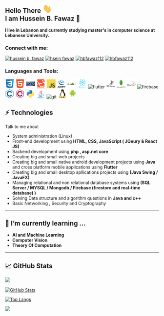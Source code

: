 
<h2> Hello There <img src="https://raw.githubusercontent.com/ABSphreak/ABSphreak/master/gifs/Hi.gif" width="30px">
 <br>I am Hussein B. Fawaz 🧔</h2>

<b>I live in Lebanon and  currently studying master's in computer science at Lebanese University.</b>
### Connect with me:

<a href="https://www.linkedin.com/in/hussein-b-fawaz-21a778140/" target="_blank"><img src="https://www.vectorlogo.zone/logos/linkedin/linkedin-tile.svg" alt="hussein b. fawaz" height="30" width="30" /></a>
<a href="https://www.facebook.com/profile.php?id=100011177776172" target="_blank"><img src="https://www.vectorlogo.zone/logos/facebook/facebook-official.svg" alt="hsein fawaz" height="30" width="30" /></a>
<a href="https://www.instagram.com/hbfawaz112" target="_blank"><img src="https://www.vectorlogo.zone/logos/instagram/instagram-icon.svg" alt="hbfawaz112" height="30" width="30" /></a>
<a href="https://wa.me/96176722357" target="_blank"><img src="https://www.vectorlogo.zone/logos/whatsapp/whatsapp-tile.svg" alt="hbfawaz112" height="30" width="30" /></a>
<br />

### Languages and Tools:
<p align="left">
  <img src="https://raw.githubusercontent.com/devicons/devicon/master/icons/css3/css3-original.svg" alt="css3" width="30" height="30"/>
  <img src="https://raw.githubusercontent.com/devicons/devicon/master/icons/html5/html5-original.svg" alt="html" width="30" height="30"/>
  <img src="https://raw.githubusercontent.com/devicons/devicon/master/icons/php/php-original.svg" alt="php" width="30" height="30"/>
  <img src="https://raw.githubusercontent.com/devicons/devicon/master/icons/laravel/laravel-plain-wordmark.svg" alt="Laravel" width="30" height="30"/>
  <img src="https://raw.githubusercontent.com/devicons/devicon/master/icons/javascript/javascript-original.svg" alt="javascript" width="30" height="30"/>
  <img src="https://raw.githubusercontent.com/devicons/devicon/9c6bfdb9783cdfe1018666ed76adcfd3eab6fad6/icons/jquery/jquery-original-wordmark.svg" alt="jqeury" width="30" height="30"/>
  <img src="https://raw.githubusercontent.com/devicons/devicon/master/icons/nodejs/nodejs-original-wordmark.svg" alt="Node"width="30" height="30"/>
  <img src="https://raw.githubusercontent.com/devicons/devicon/master/icons/react/react-original-wordmark.svg" alt="react" width="30" height="30"/>
  <img src="https://www.vectorlogo.zone/logos/flutterio/flutterio-icon.svg" alt="flutter" width="30" height="30"/>
  <img src="https://raw.githubusercontent.com/devicons/devicon/9f4f5cdb393299a81125eb5127929ea7bfe42889/icons/microsoftsqlserver/microsoftsqlserver-plain-wordmark.svg" alt="flutter" width="30" height="30"/>
 
  <img src="https://raw.githubusercontent.com/devicons/devicon/master/icons/mongodb/mongodb-original-wordmark.svg" alt="mongodb" width="30" height="30"/>
  <img src="https://raw.githubusercontent.com/devicons/devicon/master/icons/mysql/mysql-original-wordmark.svg" alt="mysql" width="30" height="30"/>
  <img src="https://www.vectorlogo.zone/logos/firebase/firebase-icon.svg" alt="firebase" width="30" height="30"/>
  <img src="https://raw.githubusercontent.com/devicons/devicon/9c6bfdb9783cdfe1018666ed76adcfd3eab6fad6/icons/c/c-line.svg" alt="c" width="30" height="30"/>
  <img src="https://raw.githubusercontent.com/devicons/devicon/9c6bfdb9783cdfe1018666ed76adcfd3eab6fad6/icons/cplusplus/cplusplus-line.svg" alt="cpp" width="30" height="30"/>
  <img src="https://raw.githubusercontent.com/devicons/devicon/9c6bfdb9783cdfe1018666ed76adcfd3eab6fad6/icons/python/python-original.svg" alt="python" width="30" height="30"/>
 
  <img src="https://raw.githubusercontent.com/devicons/devicon/master/icons/java/java-original.svg" alt="java" width="30" height="30"/>
  <img src="https://www.vectorlogo.zone/logos/git-scm/git-scm-icon.svg" alt="git" width="30" height="30"/>
  <img src="https://raw.githubusercontent.com/devicons/devicon/master/icons/linux/linux-original.svg" alt="linux" width="30" height="30"/>
  <img src="https://raw.githubusercontent.com/devicons/devicon/master/icons/android/android-original-wordmark.svg" alt="android" width="30" height="30" />
</p>

## ⚡ Technologies
Talk to me about
- System administration (Linux)
- Front-end development using **HTML, CSS, JavaScript ( JQeury & React JS)**
- Backend development using **php , asp.net core**
- Creating big and small web projects
- Creating big and small native android development projects using **Java** and cross platform mobile applications using **Flutter**
- Creating big and small desktop apllications projects using **(Java Swing / JavaFX)**
- Managing relational and non relational database systems using **(SQL Server / MYSQL / Mongodb / Firebase (firestore and real-time database) )**
- Solving Data structure and algorithm questions in **Java and c++**
- Basic Networking , Security and Cryptography 

<hr>

## 🌱 I’m currently learning ...
- **AI and Machine Learning**
- **Computer Vision**
- **Theory Of Computation**

 <hr> 
<div>
 
 ## 📈 GitHub Stats
 ![](https://komarev.com/ghpvc/?username=hbfawaz112)

[![GitHub Stats](https://github-readme-stats.vercel.app/api?username=hbfawaz112&show_icons=true&icon_color=805AD5&text_color=718096&bg_color=ffffff00&hide_title=true&include_all_commits=true&count_private=true&hide_border=true)](https://hbfawaz.netlify.app/)

[![Top Langs](https://github-readme-stats.vercel.app/api/top-langs/?username=hbfawaz112&layout=compact&icon_color=805AD5&text_color=718096&bg_color=ffffff00&hide_border=true&langs_count=8&hide=Blade,Hack)](https://hbfawaz.netlify.app/)

<a href="https://github.com/hbfawaz112/hbfawaz112/">
  <img  width="73%" src="https://github-readme-streak-stats.herokuapp.com/?user=hbfawaz112&theme=dark&hide_border=true&background=0D1117&stroke=0000"/>
</a>

</div> 

